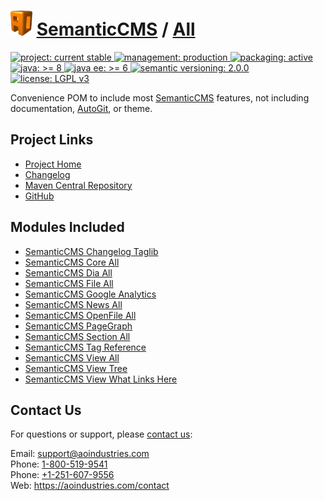 # [<img src="ao-logo.png" alt="AO Logo" width="35" height="40">](https://aoindustries.com/) [SemanticCMS](https://semanticcms.com/) / [All](https://semanticcms.com/all/)
<p>
	<a href="https://aoindustries.com/life-cycle#project-current-stable">
		<img src="https://semanticcms.com/ao-badges/project-current-stable.svg" alt="project: current stable" />
	</a>
	<a href="https://aoindustries.com/life-cycle#management-production">
		<img src="https://semanticcms.com/ao-badges/management-production.svg" alt="management: production" />
	</a>
	<a href="https://aoindustries.com/life-cycle#packaging-active">
		<img src="https://semanticcms.com/ao-badges/packaging-active.svg" alt="packaging: active" />
	</a>
	<br />
	<a href="https://docs.oracle.com/javase/8/docs/api/">
		<img src="https://semanticcms.com/ao-badges/java-8.svg" alt="java: &gt;= 8" />
	</a>
	<a href="https://docs.oracle.com/javaee/6/api/">
		<img src="https://semanticcms.com/ao-badges/javaee-6.svg" alt="java ee: &gt;= 6" />
	</a>
	<a href="http://semver.org/spec/v2.0.0.html">
		<img src="https://semanticcms.com/ao-badges/semver-2.0.0.svg" alt="semantic versioning: 2.0.0" />
	</a>
	<a href="https://www.gnu.org/licenses/lgpl-3.0">
		<img src="https://semanticcms.com/ao-badges/license-lgpl-3.0.svg" alt="license: LGPL v3" />
	</a>
</p>

Convenience POM to include most [SemanticCMS](https://semanticcms.com/) features, not including documentation, [AutoGit](https://semanticcms.com/autogit/), or theme.

## Project Links
* [Project Home](https://semanticcms.com/all/)
* [Changelog](https://semanticcms.com/all/changelog)
* [Maven Central Repository](https://search.maven.org/#search%7Cgav%7C1%7Cg:%22com.semanticcms%22%20AND%20a:%22semanticcms-all%22)
* [GitHub](https://github.com/aoindustries/semanticcms-all)

## Modules Included
* [SemanticCMS Changelog Taglib](https://semanticcms.com/changelog/taglib/)
* [SemanticCMS Core All](https://semanticcms.com/core/all/)
* [SemanticCMS Dia All](https://semanticcms.com/dia/all/)
* [SemanticCMS File All](https://semanticcms.com/file/all/)
* [SemanticCMS Google Analytics](https://semanticcms.com/google-analytics/)
* [SemanticCMS News All](https://semanticcms.com/news/all/)
* [SemanticCMS OpenFile All](https://semanticcms.com/openfile/all/)
* [SemanticCMS PageGraph](https://semanticcms.com/pagegraph/)
* [SemanticCMS Section All](https://semanticcms.com/section/all/)
* [SemanticCMS Tag Reference](https://semanticcms.com/tag-reference/)
* [SemanticCMS View All](https://semanticcms.com/view-all/)
* [SemanticCMS View Tree](https://semanticcms.com/view-tree/)
* [SemanticCMS View What Links Here](https://semanticcms.com/view-what-links-here/)

## Contact Us
For questions or support, please [contact us](https://aoindustries.com/contact):

Email: [support@aoindustries.com](mailto:support@aoindustries.com)  
Phone: [1-800-519-9541](tel:1-800-519-9541)  
Phone: [+1-251-607-9556](tel:+1-251-607-9556)  
Web: https://aoindustries.com/contact
